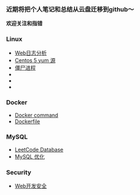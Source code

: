 ### 近期将把个人笔记和总结从云盘迁移到github～

**欢迎关注和指错**

### Linux
- [Web日志分析](https://github.com/liub1993/liub1993.github.io/blob/master/Linux/编译安装gcc.md)
- [Centos 5 yum 源](https://github.com/liub1993/liub1993.github.io/blob/master/Linux/centos5_yum%E6%BA%90.md)
- [僵尸进程]()
- []()
- []()
- []()
### Docker
- [Docker command](https://github.com/liub1993/liub1993.github.io/blob/master/docker/docker_command.md)
- [Dockerfile](https://github.com/liub1993/liub1993.github.io/blob/master/docker/dockerfile.md)

### MySQL
- [LeetCode Database](https://github.com/liub1993/liub1993.github.io/blob/master/MySQL/LeetCode_MySQL.md)
- [MySQL 优化](https://github.com/liub1993/liub1993.github.io/blob/master/MySQL/MySQL优化.md)

### Security
- [Web开发安全](https://github.com/liub1993/liub1993.github.io/blob/master/Security/web_security.md)



